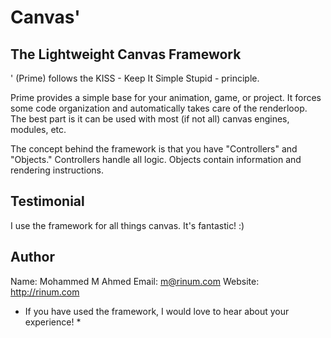 Canvas'
===========

The Lightweight Canvas Framework
--------------------------------
' (Prime) follows the KISS - Keep It Simple Stupid - principle.

Prime provides a simple base for your animation, game, or project. It forces some code organization and automatically takes care of the renderloop. The best part is it can be used with most (if not all) canvas engines, modules, etc.

The concept behind the framework is that you have "Controllers" and "Objects."
Controllers handle all logic.
Objects contain information and rendering instructions.

Testimonial
-----------
I use the framework for all things canvas. It's fantastic! :)

Author
------
Name: Mohammed M Ahmed
Email: m@rinum.com
Website: http://rinum.com

* If you have used the framework, I would love to hear about your experience! *